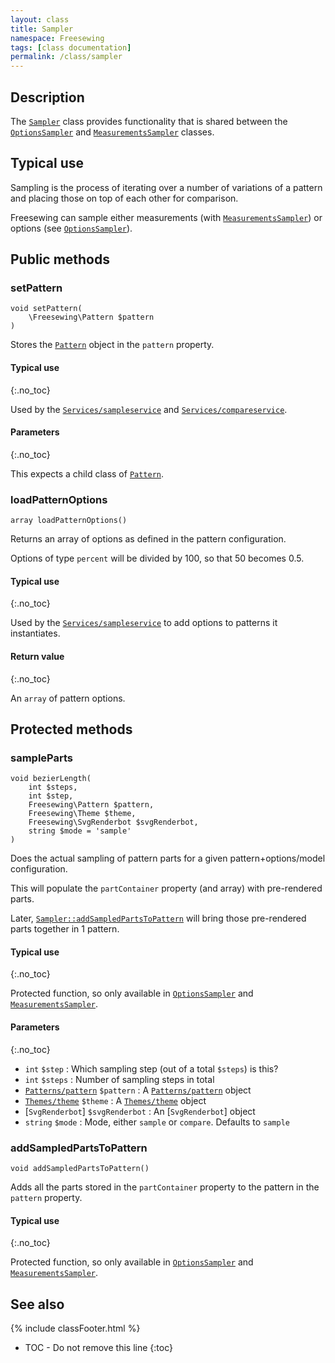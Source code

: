 ```yaml
---
layout: class
title: Sampler
namespace: Freesewing
tags: [class documentation]
permalink: /class/sampler
---
```

## Description 

The [`Sampler`](sampler) class provides functionality that is shared between the
[`OptionsSampler`](optionssampler) and [`MeasurementsSampler`](measurementssampler)
classes.

## Typical use

Sampling is the process of iterating over a number of variations of a pattern
and placing those on top of each other for comparison.

Freesewing can sample either measurements (with [`MeasurementsSampler`](measurementssampler))
or options (see [`OptionsSampler`](optionssampler)).

## Public methods

### setPattern

```php?start_inline=1
void setPattern( 
    \Freesewing\Pattern $pattern 
)
```
Stores the [`Pattern`](/class/patterns/core/pattern) object in the `pattern` property.

#### Typical use
{:.no_toc}

Used by the [`Services/sampleservice`](services/sampleservice) and 
[`Services/compareservice`](services/compareservice).

#### Parameters
{:.no_toc}

This expects a child class of [`Pattern`](/class/patterns/core/pattern).

### loadPatternOptions

```php?start_inline=1
array loadPatternOptions()
```
Returns an array of options as defined in the pattern configuration.

Options of type `percent` will be divided by 100, so that 50 becomes 0.5.

#### Typical use
{:.no_toc}

Used by the [`Services/sampleservice`](services/sampleservice) to add options
to patterns it instantiates.

#### Return value
{:.no_toc}

An `array` of pattern options.

## Protected methods

### sampleParts

```php?start_inline=1
void bezierLength( 
    int $steps, 
    int $step, 
    Freesewing\Pattern $pattern, 
    Freesewing\Theme $theme, 
    Freesewing\SvgRenderbot $svgRenderbot, 
    string $mode = 'sample' 
)
```

Does the actual sampling of pattern parts for a given pattern+options/model configuration.

This will populate the `partContainer` property (and array) with pre-rendered parts.

Later, [`Sampler::addSampledPartsToPattern`](sampler#addsampledpartstopattern) will
bring those pre-rendered parts together in 1 pattern.

#### Typical use
{:.no_toc}

Protected function, so only available in [`OptionsSampler`](optionssampler) and
[`MeasurementsSampler`](measurementssampler).

#### Parameters
{:.no_toc}

- `int` `$step` : Which sampling step (out of a total `$steps`) is this?
- `int` `$steps` : Number of sampling steps in total
- [`Patterns/pattern`](/class/patterns/core/pattern) `$pattern` : A [`Patterns/pattern`](/class/patterns/core/pattern) object
- [`Themes/theme`](themes/core/theme) `$theme` : A [`Themes/theme`](themes/core/theme) object
- [`SvgRenderbot`] `$svgRenderbot` : An [`SvgRenderbot`] object
- `string` `$mode` : Mode, either `sample` or `compare`. Defaults to `sample`

### addSampledPartsToPattern

```php?start_inline=1
void addSampledPartsToPattern() 
```

Adds all the parts stored in the `partContainer` property to the pattern in the
`pattern` property.

#### Typical use
{:.no_toc}

Protected function, so only available in [`OptionsSampler`](optionssampler) and
[`MeasurementsSampler`](measurementssampler).

## See also
{% include classFooter.html %}
* TOC - Do not remove this line
{:toc}
